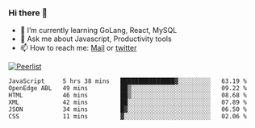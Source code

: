 ### Hi there 👋

- 🌱 I’m currently learning GoLang, React, MySQL
- 💬 Ask me about Javascript, Productivity tools 
- 📫 How to reach me: [Mail](mailto:kvaishak47@gmail.com) or [twitter](https://twitter.com/kvaish4k)

[![Peerlist](https://peerlist-readme-badge.herokuapp.com/api/kvaishak)](https://peerlist.io/kvaishak)

<!--START_SECTION:waka-->

```text
JavaScript     5 hrs 38 mins   ███████████████▓░░░░░░░░░   63.19 %
OpenEdge ABL   49 mins         ██▒░░░░░░░░░░░░░░░░░░░░░░   09.22 %
HTML           46 mins         ██▒░░░░░░░░░░░░░░░░░░░░░░   08.68 %
XML            42 mins         ██░░░░░░░░░░░░░░░░░░░░░░░   07.89 %
JSON           34 mins         █▓░░░░░░░░░░░░░░░░░░░░░░░   06.50 %
CSS            11 mins         ▓░░░░░░░░░░░░░░░░░░░░░░░░   02.06 %
```

<!--END_SECTION:waka-->

